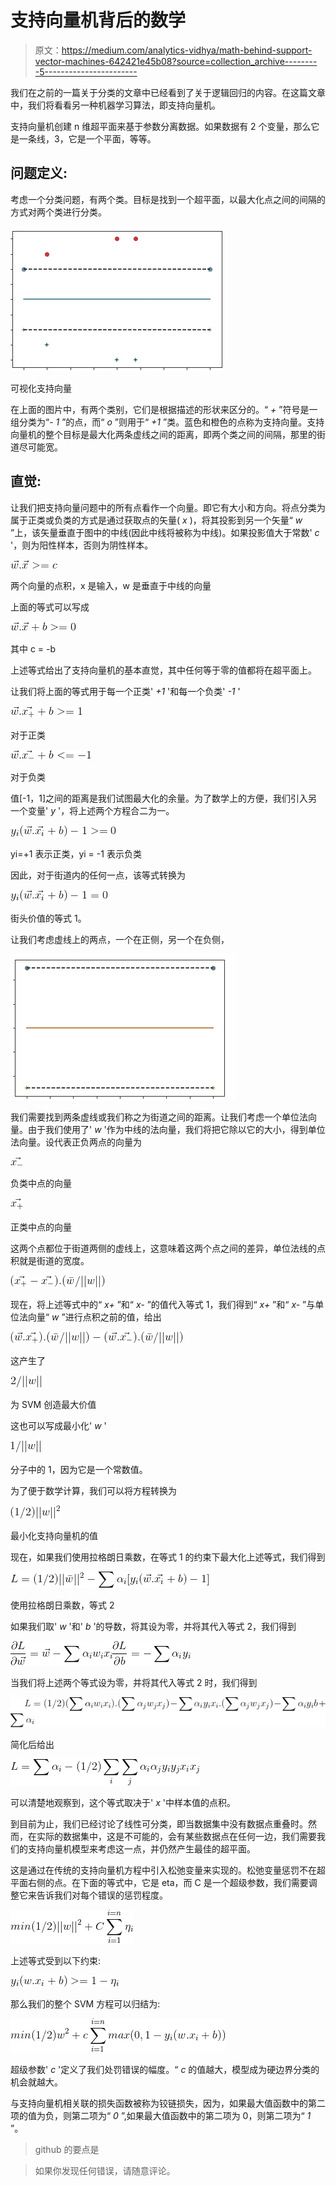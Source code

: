 # 支持向量机背后的数学

> 原文：<https://medium.com/analytics-vidhya/math-behind-support-vector-machines-642421e45b08?source=collection_archive---------5----------------------->

我们在之前的一篇关于分类的文章中已经看到了关于逻辑回归的内容。在这篇文章中，我们将看看另一种机器学习算法，即支持向量机。

支持向量机创建 n 维超平面来基于参数分离数据。如果数据有 2 个变量，那么它是一条线，3，它是一个平面，等等。

## **问题定义:**

考虑一个分类问题，有两个类。目标是找到一个超平面，以最大化点之间的间隔的方式对两个类进行分类。

![](img/7748bb10003619429d4a49dd27607002.png)

可视化支持向量

在上面的图片中，有两个类别，它们是根据描述的形状来区分的。“ *+* ”符号是一组分类为“- *1* ”的点，而“ *o* ”则用于“ *+1* ”类。蓝色和橙色的点称为支持向量。支持向量机的整个目标是最大化两条虚线之间的距离，即两个类之间的间隔，那里的街道尽可能宽。

## **直觉:**

让我们把支持向量问题中的所有点看作一个向量。即它有大小和方向。将点分类为属于正类或负类的方式是通过获取点的矢量( *x* )，将其投影到另一个矢量“ *w* ”上，该矢量垂直于图中的中线(因此中线将被称为中线)。如果投影值大于常数' *c* '，则为阳性样本，否则为阴性样本。

![](img/ef1786cc1e46f2e815d2293831210325.png)

两个向量的点积，x 是输入，w 是垂直于中线的向量

上面的等式可以写成

![](img/049f3804b7b98fdb6907bf8e4619eaac.png)

其中 c = -b

上述等式给出了支持向量机的基本直觉，其中任何等于零的值都将在超平面上。

让我们将上面的等式用于每一个正类' *+1* '和每一个负类' *-1* '

![](img/89ed4eba718cd4fac91cb77cb1ace509.png)

对于正类

![](img/aeddfd490f39c65254795840cd52f7ed.png)

对于负类

值[-1，1]之间的距离是我们试图最大化的余量。为了数学上的方便，我们引入另一个变量' *y* '，将上述两个方程合二为一。

![](img/8c94165e4b1a0630d3fcc67b4dc15cc7.png)

yi=+1 表示正类，yi = -1 表示负类

因此，对于街道内的任何一点，该等式转换为

![](img/8c2cb10d9ecb168668860aa7e657b62f.png)

街头价值的等式 1。

让我们考虑虚线上的两点，一个在正侧，另一个在负侧，

![](img/b2868c094b3f46d0ca2f6fee8f2304ee.png)

我们需要找到两条虚线或我们称之为街道之间的距离。让我们考虑一个单位法向量。由于我们使用了' *w* '作为中线的法向量，我们将把它除以它的大小，得到单位法向量。设代表正负两点的向量为

![](img/151ec66f7ffa400086516119657f9296.png)

负类中点的向量

![](img/0e848c31b6e140f3e5ca0b3d14752232.png)

正类中点的向量

这两个点都位于街道两侧的虚线上，这意味着这两个点之间的差异，单位法线的点积就是街道的宽度。

![](img/39d4bf62a5f79e64f0bc7ee0446b8b5c.png)

现在，将上述等式中的“ *x+* ”和“ *x-* ”的值代入等式 1，我们得到“ *x+* ”和“ *x-* ”与单位法向量“ *w* ”进行点积之前的值，给出

![](img/d63e7677e068d5a3b544336e53afa61d.png)

这产生了

![](img/b7a54b78d16eca056a664ffd2585ee02.png)

为 SVM 创造最大价值

这也可以写成最小化' *w* '

![](img/65912dacdb53cc95619db7df2f29418c.png)

分子中的 1，因为它是一个常数值。

为了便于数学计算，我们可以将方程转换为

![](img/d04e90d971e9448c6a1381371f7c28a7.png)

最小化支持向量机的值

现在，如果我们使用拉格朗日乘数，在等式 1 的约束下最大化上述等式，我们得到

![](img/ad4b1a01215853fd7e2a0d0be98b2fcc.png)

使用拉格朗日乘数，等式 2

如果我们取' *w* '和' *b* '的导数，将其设为零，并将其代入等式 2，我们得到

![](img/b3b3e2bab1cbd8c2070f1061b7275ee4.png)![](img/23867d491a6998e0141321fac3a0680a.png)

当我们将上述两个等式设为零，并将其代入等式 2 时，我们得到

![](img/950581a8029fa1a68051e5876e06624c.png)

简化后给出

![](img/26b638765a0bf85fa526b88f4972e662.png)

可以清楚地观察到，这个等式取决于' *x* '中样本值的点积。

到目前为止，我们已经讨论了线性可分类，即当数据集中没有数据点重叠时。然而，在实际的数据集中，这是不可能的，会有某些数据点在任何一边，我们需要我们的支持向量机模型来考虑这一点，并仍然产生最佳的超平面。

这是通过在传统的支持向量机方程中引入松弛变量来实现的。松弛变量惩罚不在超平面右侧的点。在下面的等式中，它是 eta，而 C 是一个超级参数，我们需要调整它来告诉我们对每个错误的惩罚程度。

![](img/1eda6c1cb7ffc88a8fdd7c470473ae8b.png)

上述等式受到以下约束:

![](img/a11f8b6b38ed8c03ac1372fec8fe3725.png)

那么我们的整个 SVM 方程可以归结为:

![](img/db517daea8a5c509b8377bbffc0b20e2.png)

超级参数' *c* '定义了我们处罚错误的幅度。“ *c* 的值越大，模型成为硬边界分类的机会就越大。

与支持向量机相关联的损失函数被称为铰链损失，因为，如果最大值函数中的第二项的值为负，则第二项为“ *0* ”,如果最大值函数中的第二项为 0，则第二项为“ *1* ”。

> github 的要点是

> 如果你发现任何错误，请随意评论。